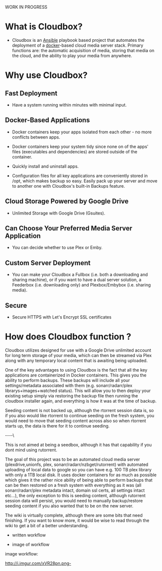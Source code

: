 WORK IN PROGRESS


# What is Cloudbox?

- Cloudbox is an [Ansible](https://www.ansible.com/how-ansible-works) playbook based project that automates the deployment of a [docker](https://www.docker.com/what-container)-based cloud media server stack. Primary functions are: the automatic acquisition of media, storing that media on the cloud, and the ability to play your media from anywhere. 


# Why use Cloudbox? 

## Fast Deployment

- Have a system running within minutes with minimal input. 

## Docker-Based Applications

- Docker containers keep your apps isolated from each other - no more conflicts between apps. 

- Docker containers keep your system tidy since none on of the apps' files (executables and dependencies) are stored outside of the container. 

- Quickly install and uninstall apps. 

- Configuration files for all key applications are conveniently stored in /opt, which makes backup so easy. Easily pack up your server and move to another one with Cloudbox's built-in Backups feature. 


## Cloud Storage Powered by Google Drive

- Unlimited Storage with Google Drive (Gsuites). 

 
## Can Choose Your Preferred Media Server Application

- You can decide whether to use Plex or Emby.

## Custom Server Deployment

- You can make your Cloudbox a Fullbox (i.e. both a downloading and sharing machine), or if you want to have a dual server solution, a Feederbox (i.e. downloading only) and Plexbox/Embybox (i.e. sharing media).

## Secure

- Secure HTTPS with Let's Encrypt SSL certificates


# How does Cloudbox function ?


Cloudbox utilizes  designed for use with a Google Drive unlimited account for long term storage of your media, which can then be streamed via Plex along with any temporary local content that is awaiting being uploaded.

One of the key advantages to using Cloudbox is the fact that all the key applications are containerized in Docker containers. This gives you the ability to perform backups. These backups will include all your settings/metadata associated with them (e.g. sonarr/radarr/plex librarys+images+watched status). This will allow you to then deploy your existing setup simply via restoring the backup file then running the cloudbox installer again, and everything is how it was at the time of backup. 

Seeding content is not backed up, although the rtorrent session data is, so if you also would like rtorrent to continue seeding on the fresh system, you would need to move that seeding content across also so when rtorrent starts up, the data is there for it to continue seeding.



----\



This is not aimed at being a seedbox, although it has that capability if you dont mind using rutorrent.

The goal of this project was to be an automated cloud media server (plexdrive,unionfs, plex, sonarr/radarr/nzbget/rutorrent) with automated uploading of local data to google so you can have e.g. 100 TB plex library with only a 1TB local disk. It uses docker containers for as much as possible which gives it the rather nice ability of being able to perform backups that can be then restored on a fresh system with everything as it was (all sonarr/radarr/plex metadata intact, domain ssl certs, all settings intact etc...), the only exception to this is seeding content, although rutorrent session data will persist, you would need to manually backup/restore seeding content if you also wanted that to be on the new server.

The wiki is virtually complete, although there are some bits that need finishing. If you want to know more, it would be wise to read through the wiki to get a bit of a better understanding.



- written workflow

- image of workflow

image workflow:

http://i.imgur.com/xVR28pn.png-


